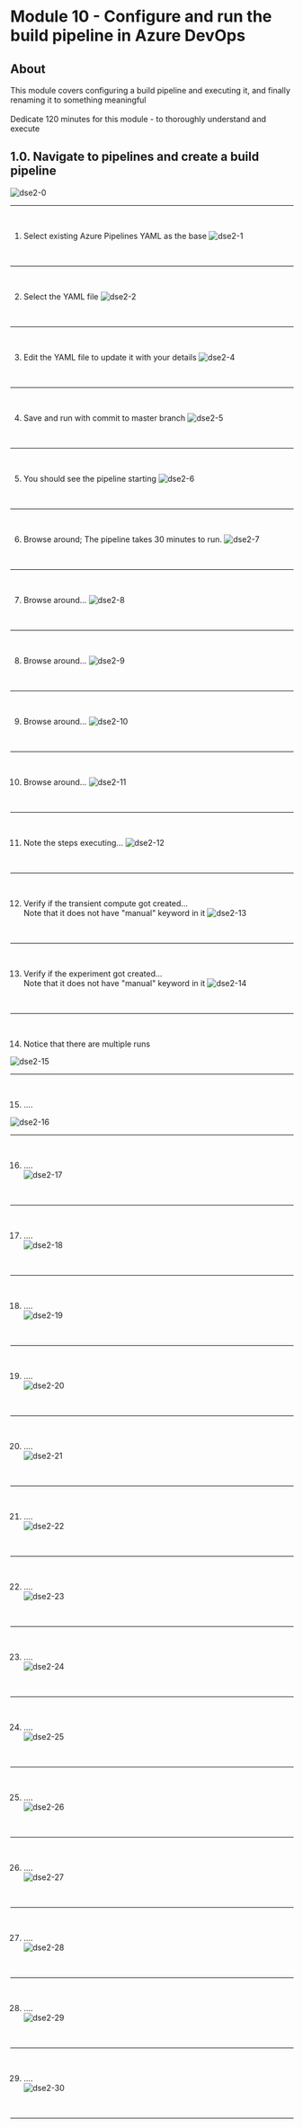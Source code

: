 
# Module 10 - Configure and run the build pipeline in Azure DevOps

## About
This module covers configuring a build pipeline and executing it, and finally renaming it to something meaningful
<br><br>Dedicate 120 minutes for this module - to thoroughly understand and execute

## 1.0. Navigate to pipelines and create a build pipeline

![dse2-0](../images/0001-create-build-pipeline-00.png)
<br>
<hr>
<br>

1) Select existing Azure Pipelines YAML as the base
![dse2-1](../images/0001-create-build-pipeline-01.png)
<br>
<hr>
<br>

2) Select the YAML file
![dse2-2](../images/0001-create-build-pipeline-02.png)
<br>
<hr>
<br>


3) Edit the YAML file to update it with your details
![dse2-4](../images/0001-create-build-pipeline-04.png)
<br>
<hr>
<br>


4) Save and run with commit to master branch
![dse2-5](../images/0001-create-build-pipeline-05.png)
<br>
<hr>
<br>


5) You should see the pipeline starting
![dse2-6](../images/0001-create-build-pipeline-06.png)
<br>
<hr>
<br>


6) Browse around; The pipeline takes 30 minutes to run.
![dse2-7](../images/0001-create-build-pipeline-07.png)
<br>
<hr>
<br>

7) Browse around...
![dse2-8](../images/0001-create-build-pipeline-08.png)
<br>
<hr>
<br>


8) Browse around...
![dse2-9](../images/0001-create-build-pipeline-09.png)
<br>
<hr>
<br>


9) Browse around...
![dse2-10](../images/0001-create-build-pipeline-10.png)
<br>
<hr>
<br>

10) Browse around...
![dse2-11](../images/0001-create-build-pipeline-11.png)
<br>
<hr>
<br>

11) Note the steps executing...
![dse2-12](../images/0001-create-build-pipeline-12.png)
<br>
<hr>
<br>

12) Verify if the transient compute got created...<br>
Note that it does not have "manual" keyword in it
![dse2-13](../images/0001-create-build-pipeline-13.png)
<br>
<hr>
<br>

13) Verify if the experiment got created...<br>
Note that it does not have "manual" keyword in it
![dse2-14](../images/0001-create-build-pipeline-14.png)
<br>
<hr>
<br>

14) Notice that there are multiple runs<br>

![dse2-15](../images/0001-create-build-pipeline-15.png)
<br>
<hr>
<br>

15) ....<br>

![dse2-16](../images/0001-create-build-pipeline-16.png)
<br>
<hr>
<br>

16) ....<br>
![dse2-17](../images/0001-create-build-pipeline-17.png)
<br>
<hr>
<br>

17) ....<br>
![dse2-18](../images/0001-create-build-pipeline-18.png)
<br>
<hr>
<br>

18) ....<br>
![dse2-19](../images/0001-create-build-pipeline-19.png)
<br>
<hr>
<br>


19) ....<br>
![dse2-20](../images/0001-create-build-pipeline-20.png)
<br>
<hr>
<br>


20) ....<br>
![dse2-21](../images/0001-create-build-pipeline-21.png)
<br>
<hr>
<br>


21) ....<br>
![dse2-22](../images/0001-create-build-pipeline-22.png)
<br>
<hr>
<br>


22) ....<br>
![dse2-23](../images/0001-create-build-pipeline-23.png)
<br>
<hr>
<br>


23) ....<br>
![dse2-24](../images/0001-create-build-pipeline-24.png)
<br>
<hr>
<br>


24) ....<br>
![dse2-25](../images/0001-create-build-pipeline-25.png)
<br>
<hr>
<br>


25) ....<br>
![dse2-26](../images/0001-create-build-pipeline-26.png)
<br>
<hr>
<br>

26) ....<br>
![dse2-27](../images/0001-create-build-pipeline-27.png)
<br>
<hr>
<br>

27) ....<br>
![dse2-28](../images/0001-create-build-pipeline-28.png)
<br>
<hr>
<br>

28) ....<br>
![dse2-29](../images/0001-create-build-pipeline-29.png)
<br>
<hr>
<br>

29) ....<br>
![dse2-30](../images/0001-create-build-pipeline-30.png)
<br>
<hr>
<br>
